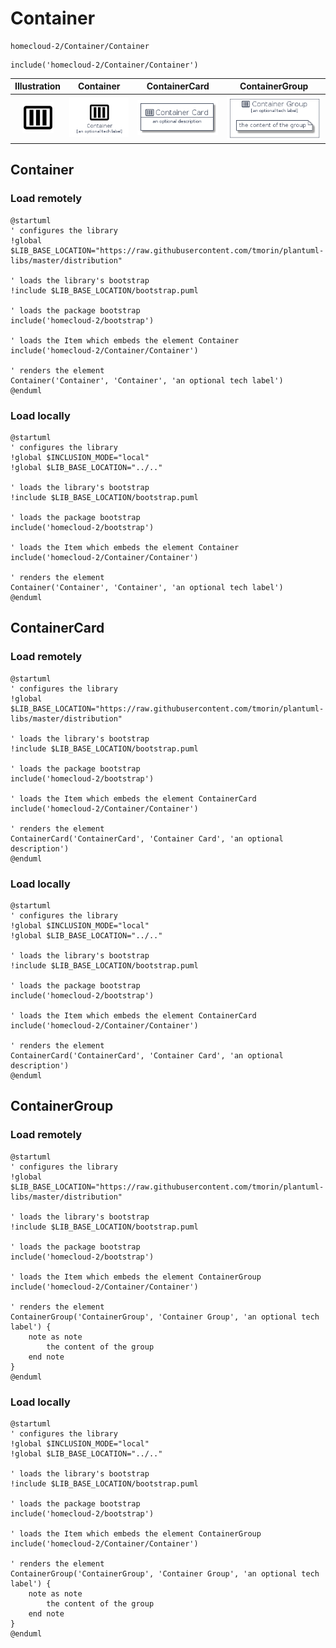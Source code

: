 # Container


```text
homecloud-2/Container/Container
```

```text
include('homecloud-2/Container/Container')
```



| Illustration | Container | ContainerCard | ContainerGroup |
| :---: | :---: | :---: | :---: |
| ![illustration for Illustration](../../homecloud-2/Container/Container.png) | ![illustration for Container](../../homecloud-2/Container/Container.Local.png) | ![illustration for ContainerCard](../../homecloud-2/Container/ContainerCard.Local.png) | ![illustration for ContainerGroup](../../homecloud-2/Container/ContainerGroup.Local.png) |




## Container

### Load remotely
```plantuml
@startuml
' configures the library
!global $LIB_BASE_LOCATION="https://raw.githubusercontent.com/tmorin/plantuml-libs/master/distribution"

' loads the library's bootstrap
!include $LIB_BASE_LOCATION/bootstrap.puml

' loads the package bootstrap
include('homecloud-2/bootstrap')

' loads the Item which embeds the element Container
include('homecloud-2/Container/Container')

' renders the element
Container('Container', 'Container', 'an optional tech label')
@enduml
```

### Load locally
```plantuml
@startuml
' configures the library
!global $INCLUSION_MODE="local"
!global $LIB_BASE_LOCATION="../.."

' loads the library's bootstrap
!include $LIB_BASE_LOCATION/bootstrap.puml

' loads the package bootstrap
include('homecloud-2/bootstrap')

' loads the Item which embeds the element Container
include('homecloud-2/Container/Container')

' renders the element
Container('Container', 'Container', 'an optional tech label')
@enduml
```

## ContainerCard

### Load remotely
```plantuml
@startuml
' configures the library
!global $LIB_BASE_LOCATION="https://raw.githubusercontent.com/tmorin/plantuml-libs/master/distribution"

' loads the library's bootstrap
!include $LIB_BASE_LOCATION/bootstrap.puml

' loads the package bootstrap
include('homecloud-2/bootstrap')

' loads the Item which embeds the element ContainerCard
include('homecloud-2/Container/Container')

' renders the element
ContainerCard('ContainerCard', 'Container Card', 'an optional description')
@enduml
```

### Load locally
```plantuml
@startuml
' configures the library
!global $INCLUSION_MODE="local"
!global $LIB_BASE_LOCATION="../.."

' loads the library's bootstrap
!include $LIB_BASE_LOCATION/bootstrap.puml

' loads the package bootstrap
include('homecloud-2/bootstrap')

' loads the Item which embeds the element ContainerCard
include('homecloud-2/Container/Container')

' renders the element
ContainerCard('ContainerCard', 'Container Card', 'an optional description')
@enduml
```

## ContainerGroup

### Load remotely
```plantuml
@startuml
' configures the library
!global $LIB_BASE_LOCATION="https://raw.githubusercontent.com/tmorin/plantuml-libs/master/distribution"

' loads the library's bootstrap
!include $LIB_BASE_LOCATION/bootstrap.puml

' loads the package bootstrap
include('homecloud-2/bootstrap')

' loads the Item which embeds the element ContainerGroup
include('homecloud-2/Container/Container')

' renders the element
ContainerGroup('ContainerGroup', 'Container Group', 'an optional tech label') {
    note as note
        the content of the group
    end note
}
@enduml
```

### Load locally
```plantuml
@startuml
' configures the library
!global $INCLUSION_MODE="local"
!global $LIB_BASE_LOCATION="../.."

' loads the library's bootstrap
!include $LIB_BASE_LOCATION/bootstrap.puml

' loads the package bootstrap
include('homecloud-2/bootstrap')

' loads the Item which embeds the element ContainerGroup
include('homecloud-2/Container/Container')

' renders the element
ContainerGroup('ContainerGroup', 'Container Group', 'an optional tech label') {
    note as note
        the content of the group
    end note
}
@enduml
```

